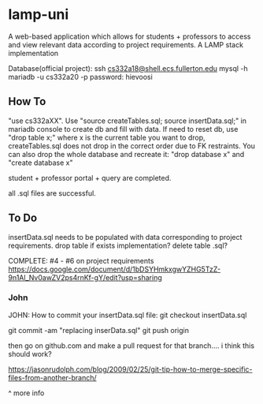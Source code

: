 # lamp-uni

A web-based application which allows for students + professors to access and view relevant data according to project requirements. A LAMP stack implementation

Database(official project):
ssh cs332a18@shell.ecs.fullerton.edu
mysql -h mariadb -u cs332a20 -p
password: hievoosi

## How To
"use cs332aXX". Use "source createTables.sql; source insertData.sql;" in mariadb console to create db and fill with data.
If need to reset db, use "drop table x;" where x is the current table you want to drop, createTables.sql does not drop in the correct order due to FK restraints. You can also drop the whole database and recreate it: "drop database x" and "create database x"

student + professor portal + query are completed.

all .sql files are successful.

## To Do
insertData.sql needs to be populated with data corresponding to project requirements.
drop table if exists implementation?
delete table .sql?

COMPLETE: #4 - #6 on project requirements
https://docs.google.com/document/d/1bDSYHmkxgwYZHG5TzZ-9n1Al_Nv0awZV2ps4rnKf-gY/edit?usp=sharing

### John
JOHN: How to commit your insertData.sql file:
git checkout <newbranchname> insertData.sql
  
git commit -am "replacing inserData.sql"
git push origin <newbranchname>
  
then go on github.com and make a pull request for that branch.... i think this should work?

https://jasonrudolph.com/blog/2009/02/25/git-tip-how-to-merge-specific-files-from-another-branch/

^ more info



